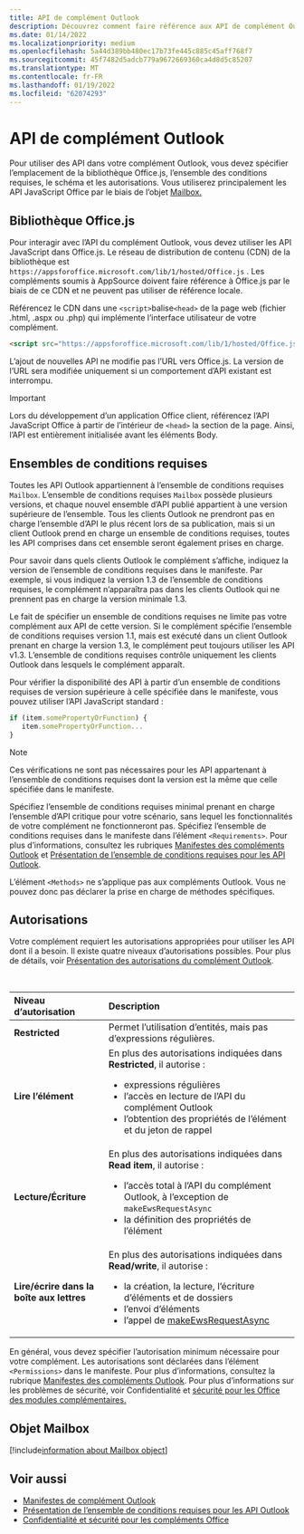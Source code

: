 ```yaml
---
title: API de complément Outlook
description: Découvrez comment faire référence aux API de complément Outlook et déclarer des autorisations dans votre complément Outlook.
ms.date: 01/14/2022
ms.localizationpriority: medium
ms.openlocfilehash: 5a44d389bb480ec17b73fe445c885c45aff768f7
ms.sourcegitcommit: 45f7482d5adcb779a9672669360ca4d8d5c85207
ms.translationtype: MT
ms.contentlocale: fr-FR
ms.lasthandoff: 01/19/2022
ms.locfileid: "62074293"
---
```

# <a name="outlook-add-in-apis"></a>API de complément Outlook

Pour utiliser des API dans votre complément Outlook, vous devez spécifier l’emplacement de la bibliothèque Office.js, l’ensemble des conditions requises, le schéma et les autorisations. Vous utiliserez principalement les API JavaScript Office par le biais de l’objet [Mailbox.](#mailbox-object)

## <a name="officejs-library"></a>Bibliothèque Office.js

Pour interagir avec l’API du complément Outlook, vous devez utiliser les API JavaScript dans Office.js. Le réseau de distribution de contenu (CDN) de la bibliothèque est `https://appsforoffice.microsoft.com/lib/1/hosted/Office.js` . Les compléments soumis à AppSource doivent faire référence à Office.js par le biais de ce CDN et ne peuvent pas utiliser de référence locale.

Référencez le CDN dans une `<script>`balise`<head>` de la page web (fichier .html, .aspx ou .php) qui implémente l’interface utilisateur de votre complément.

```HTML
<script src="https://appsforoffice.microsoft.com/lib/1/hosted/Office.js" type="text/javascript"></script>
```

L’ajout de nouvelles API ne modifie pas l’URL vers Office.js. La version de l’URL sera modifiée uniquement si un comportement d’API existant est interrompu.

> [!IMPORTANT]
> Lors du développement d’un application Office client, référencez l’API JavaScript Office à partir de l’intérieur de `<head>` la section de la page. Ainsi, l’API est entièrement initialisée avant les éléments Body.

## <a name="requirement-sets"></a>Ensembles de conditions requises

Toutes les API Outlook appartiennent à l’ensemble de conditions requises `Mailbox`. L’ensemble de conditions requises `Mailbox` possède plusieurs versions, et chaque nouvel ensemble d’API publié appartient à une version supérieure de l’ensemble. Tous les clients Outlook ne prendront pas en charge l’ensemble d’API le plus récent lors de sa publication, mais si un client Outlook prend en charge un ensemble de conditions requises, toutes les API comprises dans cet ensemble seront également prises en charge.

Pour savoir dans quels clients Outlook le complément s’affiche, indiquez la version de l’ensemble de conditions requises dans le manifeste. Par exemple, si vous indiquez la version 1.3 de l’ensemble de conditions requises, le complément n’apparaîtra pas dans les clients Outlook qui ne prennent pas en charge la version minimale 1.3.

Le fait de spécifier un ensemble de conditions requises ne limite pas votre complément aux API de cette version. Si le complément spécifie l’ensemble de conditions requises version 1.1, mais est exécuté dans un client Outlook prenant en charge la version 1.3, le complément peut toujours utiliser les API v1.3. L’ensemble de conditions requises contrôle uniquement les clients Outlook dans lesquels le complément apparaît.

Pour vérifier la disponibilité des API à partir d’un ensemble de conditions requises de version supérieure à celle spécifiée dans le manifeste, vous pouvez utiliser l’API JavaScript standard :

```js
if (item.somePropertyOrFunction) {
   item.somePropertyOrFunction...  
}
```

> [!NOTE]
> Ces vérifications ne sont pas nécessaires pour les API appartenant à l’ensemble de conditions requises dont la version est la même que celle spécifiée dans le manifeste.

Spécifiez l’ensemble de conditions requises minimal prenant en charge l’ensemble d’API critique pour votre scénario, sans lequel les fonctionnalités de votre complément ne fonctionneront pas. Spécifiez l’ensemble de conditions requises dans le manifeste dans l’élément `<Requirements>`. Pour plus d’informations, consultez les rubriques [Manifestes des compléments Outlook](manifests.md) et [Présentation de l’ensemble de conditions requises pour les API Outlook](../reference/requirement-sets/outlook-api-requirement-sets.md).

L’élément `<Methods>` ne s’applique pas aux compléments Outlook. Vous ne pouvez donc pas déclarer la prise en charge de méthodes spécifiques.

## <a name="permissions"></a>Autorisations

Votre complément requiert les autorisations appropriées pour utiliser les API dont il a besoin. Il existe quatre niveaux d’autorisations possibles. Pour plus de détails, voir [Présentation des autorisations du complément Outlook](understanding-outlook-add-in-permissions.md).

<br/>

|Niveau d’autorisation|Description|
|:-----|:-----|
| **Restricted** | Permet l’utilisation d’entités, mais pas d’expressions régulières. |
| **Lire l’élément** | En plus des autorisations indiquées dans **Restricted**, il autorise :<ul><li>expressions régulières</li><li>l’accès en lecture de l’API du complément Outlook</li><li>l’obtention des propriétés de l’élément et du jeton de rappel</li></ul> |
| **Lecture/Écriture** | En plus des autorisations indiquées dans **Read item**, il autorise :<ul><li>l’accès total à l’API du complément Outlook, à l’exception de `makeEwsRequestAsync`</li><li>la définition des propriétés de l’élément</li></ul> |
| **Lire/écrire dans la boîte aux lettres** | En plus des autorisations indiquées dans **Read/write**, il autorise :<ul><li>la création, la lecture, l’écriture d’éléments et de dossiers</li><li>l’envoi d’éléments</li><li>l’appel de [makeEwsRequestAsync](../reference/objectmodel/preview-requirement-set/office.context.mailbox.md#methods)</li></ul> |

En général, vous devez spécifier l’autorisation minimum nécessaire pour votre complément. Les autorisations sont déclarées dans l’élément `<Permissions>` dans le manifeste. Pour plus d’informations, consultez la rubrique [Manifestes des compléments Outlook](manifests.md). Pour plus d’informations sur les problèmes de sécurité, voir Confidentialité et [sécurité pour les Office des modules complémentaires.](../concepts/privacy-and-security.md)

## <a name="mailbox-object"></a>Objet Mailbox

[!include[information about Mailbox object](../includes/mailbox-object-desc.md)]

## <a name="see-also"></a>Voir aussi

- [Manifestes de complément Outlook](manifests.md)
- [Présentation de l’ensemble de conditions requises pour les API Outlook](../reference/requirement-sets/outlook-api-requirement-sets.md)
- [Confidentialité et sécurité pour les compléments Office](../concepts/privacy-and-security.md)
